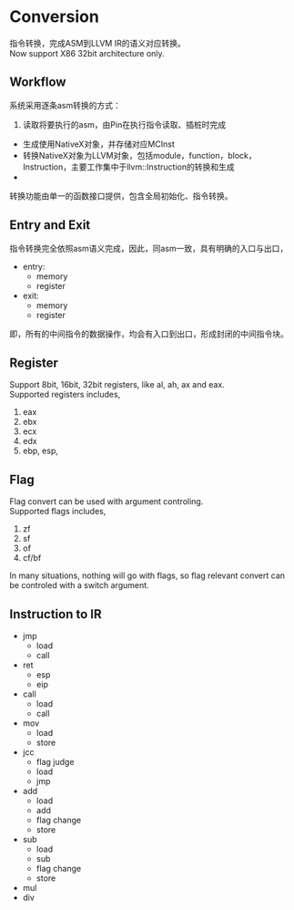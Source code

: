 # Conversion

指令转换，完成ASM到LLVM IR的语义对应转换。  
Now support X86 32bit architecture only.

## Workflow

系统采用逐条asm转换的方式：
1. 读取将要执行的asm，由Pin在执行指令读取、插桩时完成
* 生成使用NativeX对象，并存储对应MCInst
* 转换NativeX对象为LLVM对象，包括module，function，block，Instruction，主要工作集中于llvm::Instruction的转换和生成
* 


转换功能由单一的函数接口提供，包含全局初始化、指令转换。

## Entry and Exit

指令转换完全依照asm语义完成，因此，同asm一致，具有明确的入口与出口，  
*  entry: 
    *  memory
    *  register
*  exit: 
    *  memory
    *  register  

即，所有的中间指令的数据操作，均会有入口到出口，形成封闭的中间指令块。  


## Register

Support 8bit, 16bit, 32bit registers, like al, ah, ax and eax.  
Supported registers includes,
1.  eax
2.  ebx
3.  ecx
4.  edx
5.  ebp, esp, 

## Flag

Flag convert can be used with argument controling.  
Supported flags includes,  
1.  zf
2.  sf
3.  of
4.  cf/bf 

In many situations, nothing will go with flags, so flag relevant convert can be controled with a switch argument.

## Instruction to IR
*   jmp
    *   load
    *   call
*   ret
    *   esp
    *   eip
*   call
    *   load
    *   call
*   mov
    *   load
    *   store
*   jcc
    *   flag judge
    *   load
    *   jmp
*   add
    *   load
    *   add
    *   flag change
    *   store
*   sub
    *   load
    *   sub
    *   flag change
    *   store
*   mul
*   div